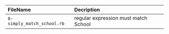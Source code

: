 | FileName | Decription |
| :------- | :--------- |
| `0-simply_match_school.rb` | regular expression must match School |
